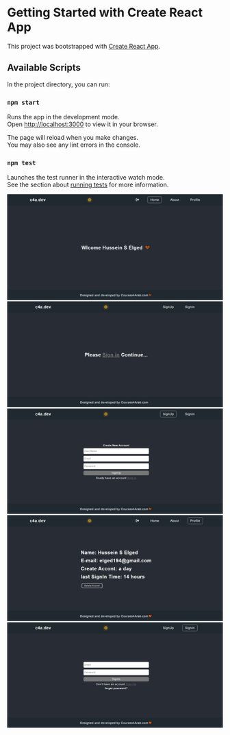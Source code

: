 # Getting Started with Create React App

This project was bootstrapped with [Create React App](https://github.com/facebook/create-react-app).

## Available Scripts

In the project directory, you can run:

### `npm start`

Runs the app in the development mode.\
Open [http://localhost:3000](http://localhost:3000) to view it in your browser.

The page will reload when you make changes.\
You may also see any lint errors in the console.

### `npm test`

Launches the test runner in the interactive watch mode.\
See the section about [running tests](https://facebook.github.io/create-react-app/docs/running-tests) for more information.


<img src="./src/img/Screenshot_1-3-2024_143946_localhost.jpeg">
<img src="./src/img/Screenshot_1-3-2024_144013_localhost.jpeg">
<img src="./src/img/Screenshot_1-3-2024_144025_localhost.jpeg">
<img src="./src/img/Screenshot_1-3-2024_144429_localhost.jpeg">
<img src="./src/img/Screenshot_1-3-2024_14448_localhost.jpeg">


